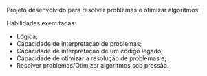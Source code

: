 Projeto desenvolvido para resolver problemas e otimizar algoritmos!

Habilidades exercitadas:
   * Lógica;
   * Capacidade de interpretação de problemas;
   * Capacidade de interpretação de um código legado;
   * Capacidade de otimizar a resolução de problemas e;
   * Resolver problemas/Otimizar algoritmos sob pressão.
